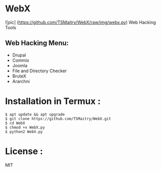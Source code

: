 # WebX
![pic] (https://github.com/TSMaitry/WebX/raw/img/webx.py)
Web Hacking Tools

<!-- --------------- -->

## Web Hacking Menu:
- Drupal
- Commix
- Joomla
- File and Directory Checker
- BruteX
- Ararchni

# Installation in Termux :
 
```
$ apt update && apt upgrade
$ git clone https://github.com/TSMaitry/WebX.git
$ cd WebX
$ chmod +x WebX.py
$ python2 WebX.py
```

<!-- --------------- -->
 
# License :
MIT 




